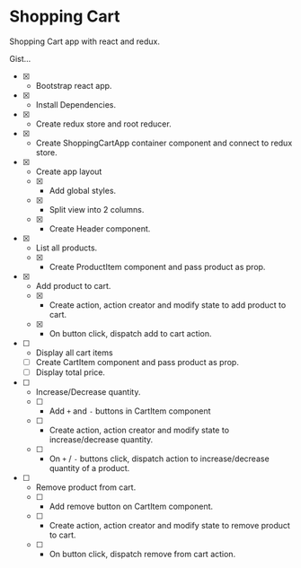 # Shopping Cart

Shopping Cart app with react and redux.

Gist...

* [x] - Bootstrap react app.
* [x] - Install Dependencies.
* [x] - Create redux store and root reducer.
* [x] - Create ShoppingCartApp container component and connect to redux store.
* [x] - Create app layout
  * [x] - Add global styles.
  * [x] - Split view into 2 columns.
  * [x] - Create Header component.
* [x] - List all products.
  * [x] - Create ProductItem component and pass product as prop.
* [x] - Add product to cart.
  * [x] - Create action, action creator and modify state to add product to cart.
  * [x] - On button click, dispatch add to cart action.
* [ ] - Display all cart items
  * [ ] Create CartItem component and pass product as prop.
  * [ ] Display total price.
* [ ] - Increase/Decrease quantity.
  * [ ] - Add <code>+</code> and <code>-</code> buttons in CartItem component
  * [ ] - Create action, action creator and modify state to increase/decrease quantity.
  * [ ] - On <code>+</code> / <code>-</code> buttons click, dispatch action to increase/decrease quantity of a product.
* [ ] - Remove product from cart.
  * [ ] - Add remove button on CartItem component.
  * [ ] - Create action, action creator and modify state to remove product to cart.
  * [ ] - On button click, dispatch remove from cart action.
